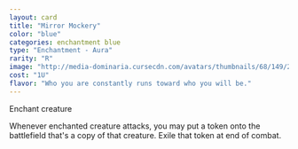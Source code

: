 ```yaml
---
layout: card
title: "Mirror Mockery"
color: "blue"
categories: enchantment blue
type: "Enchantment - Aura"
rarity: "R"
image: "http://media-dominaria.cursecdn.com/avatars/thumbnails/68/149/200/283/635614917800071237.png"
cost: "1U"
flavor: "Who you are constantly runs toward who you will be."
---
```


Enchant creature

Whenever enchanted creature attacks, you may put a token onto the battlefield that's a copy of that creature.  Exile that token at end of combat.
